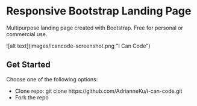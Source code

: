 <h1>Responsive Bootstrap Landing Page</h1>
<p>Multipurpose landing page created with Bootstrap. Free for personal or commercial use.</p>
![alt text](images/icancode-screenshot.png "I Can Code")
<h2>Get Started</h2>
<p>Choose one of the following options:</p>
<ul>
<li>Clone repo: git clone https://github.com/AdrianneKu/i-can-code.git</li>
<li>Fork the repo</li>
